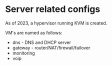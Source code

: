 # Server related configs
As of 2023, a hypervisor running KVM is created.

VM's are named as follows:

* dns - DNS and DHCP server
* gateway - router/NAT/firewall/failover
* monitoring
* voip